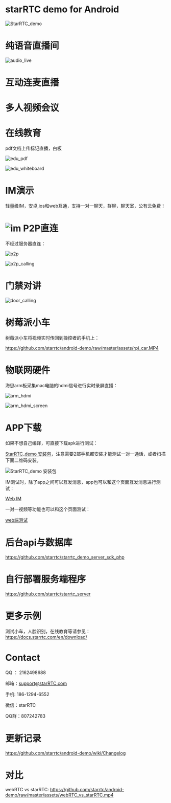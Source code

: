 # starRTC demo for Android

![StarRTC_demo](assets/StarRTC_demo.jpg)

纯语音直播间
==
![audio_live](assets/audio_live.png)

互动连麦直播
==


多人视频会议
==


在线教育
==
pdf文档上传标记直播，白板

![edu_pdf](assets/edu_pdf.jpg)

![edu_whiteboard](assets/edu_whiteboard.jpg)

IM演示
==
轻量级IM，安卓,ios和web互通，支持一对一聊天，群聊，聊天室，公有云免费！

![im](assets/im.jpg)
P2P直连
==
不经过服务器直连：

![p2p](assets/p2p.jpg)

![p2p_calling](assets/p2p_calling.jpg)


门禁对讲
==

![door_calling](assets/door_calling.jpg)


树莓派小车
==
树莓派小车将视频实时传回到操控者的手机上：

https://github.com/starrtc/android-demo/raw/master/assets/rpi_car.MP4

物联网硬件
==
海思arm板采集mac电脑的hdmi信号进行实时录屏直播：

![arm_hdmi](assets/arm_hdmi.jpg)

![arm_hdmi_screen](assets/arm_hdmi_screen.jpg)

APP下载
=====
如果不想自己编译，可直接下载apk进行测试：

[StarRTC_demo 安装包](https://github.com/starrtc/android-demo/raw/master/StarRTC_demo.apk)，注意需要2部手机都安装才能测试一对一通话，或者扫描下面二维码安装。

![StarRTC_demo 安装包](assets/android.png)

IM测试时，除了app之间可以互发消息，app也可以和这个页面互发消息进行测试：

[Web IM](https://www.starrtc.com/demo/im)

一对一视频等功能也可以和这个页面测试：

[web端测试](https://www.starrtc.com/demo/web/)

后台api与数据库
===
https://github.com/starrtc/starrtc_demo_server_sdk_php

自行部署服务端程序
===
https://github.com/starrtc/starrtc_server

更多示例
==
测试小车，人脸识别，在线教育等请参见：https://docs.starrtc.com/en/download/

Contact
=====
QQ ： 2162498688

邮箱：<a href="mailto:support@starRTC.com">support@starRTC.com</a>

手机: 186-1294-6552

微信：starRTC

QQ群：807242783

更新记录
===
https://github.com/starrtc/android-demo/wiki/Changelog

对比
===
webRTC vs starRTC: https://github.com/starrtc/android-demo/raw/master/assets/webRTC_vs_starRTC.mp4